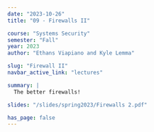 ```yaml
---
date: "2023-10-26"
title: "09 - Firewalls II"

course: "Systems Security"
semester: "Fall"
year: 2023
author: "Ethans Viapiano and Kyle Lemma"

slug: "Firewall II"
navbar_active_link: "lectures"

summary: |
  The better firewalls!

slides: "/slides/spring2023/Firewalls 2.pdf"

has_page: false
---
```

